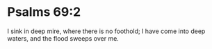 # Psalms 69:2

I sink in deep mire, where there is no foothold; I have come into deep waters, and the flood sweeps over me.
